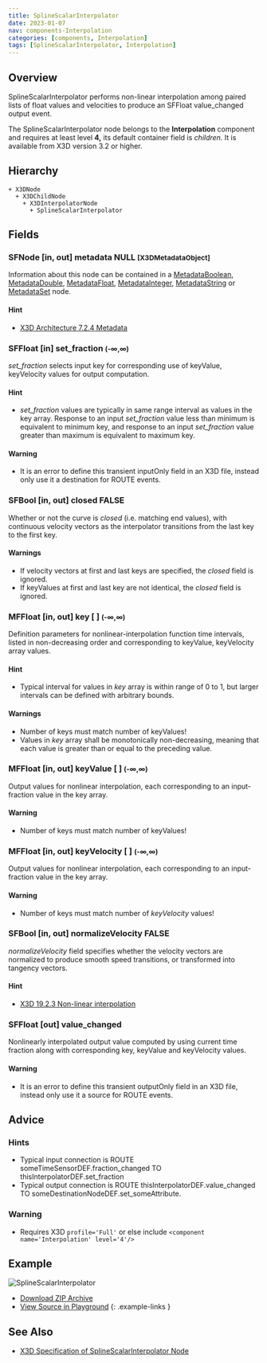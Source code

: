 ```yaml
---
title: SplineScalarInterpolator
date: 2023-01-07
nav: components-Interpolation
categories: [components, Interpolation]
tags: [SplineScalarInterpolator, Interpolation]
---
```

<style>
.post h3 {
  word-spacing: 0.2em;
}
</style>

## Overview

SplineScalarInterpolator performs non-linear interpolation among paired lists of float values and velocities to produce an SFFloat value_changed output event.

The SplineScalarInterpolator node belongs to the **Interpolation** component and requires at least level **4,** its default container field is *children.* It is available from X3D version 3.2 or higher.

## Hierarchy

```
+ X3DNode
  + X3DChildNode
    + X3DInterpolatorNode
      + SplineScalarInterpolator
```

## Fields

### SFNode [in, out] **metadata** NULL <small>[X3DMetadataObject]</small>

Information about this node can be contained in a [MetadataBoolean](/x_ite/components//users/holger/desktop/x_ite/x_ite/docs/_posts/components/core/metadataboolean/), [MetadataDouble](/x_ite/components//users/holger/desktop/x_ite/x_ite/docs/_posts/components/core/metadatadouble/), [MetadataFloat](/x_ite/components//users/holger/desktop/x_ite/x_ite/docs/_posts/components/core/metadatafloat/), [MetadataInteger](/x_ite/components//users/holger/desktop/x_ite/x_ite/docs/_posts/components/core/metadatainteger/), [MetadataString](/x_ite/components//users/holger/desktop/x_ite/x_ite/docs/_posts/components/core/metadatastring/) or [MetadataSet](/x_ite/components//users/holger/desktop/x_ite/x_ite/docs/_posts/components/core/metadataset/) node.

#### Hint

- [X3D Architecture 7.2.4 Metadata](https://www.web3d.org/specifications/X3Dv4/ISO-IEC19775-1v4-IS/Part01/components/core.html#Metadata)

### SFFloat [in] **set_fraction** <small>(-∞,∞)</small>

*set_fraction* selects input key for corresponding use of keyValue, keyVelocity values for output computation.

#### Hint

- *set_fraction* values are typically in same range interval as values in the key array. Response to an input *set_fraction* value less than minimum is equivalent to minimum key, and response to an input *set_fraction* value greater than maximum is equivalent to maximum key.

#### Warning

- It is an error to define this transient inputOnly field in an X3D file, instead only use it a destination for ROUTE events.

### SFBool [in, out] **closed** FALSE

Whether or not the curve is *closed* (i.e. matching end values), with continuous velocity vectors as the interpolator transitions from the last key to the first key.

#### Warnings

- If velocity vectors at first and last keys are specified, the *closed* field is ignored.
- If keyValues at first and last key are not identical, the *closed* field is ignored.

### MFFloat [in, out] **key** [ ] <small>(-∞,∞)</small>

Definition parameters for nonlinear-interpolation function time intervals, listed in non-decreasing order and corresponding to keyValue, keyVelocity array values.

#### Hint

- Typical interval for values in *key* array is within range of 0 to 1, but larger intervals can be defined with arbitrary bounds.

#### Warnings

- Number of keys must match number of keyValues!
- Values in *key* array shall be monotonically non-decreasing, meaning that each value is greater than or equal to the preceding value.

### MFFloat [in, out] **keyValue** [ ] <small>(-∞,∞)</small>

Output values for nonlinear interpolation, each corresponding to an input-fraction value in the key array.

#### Warning

- Number of keys must match number of keyValues!

### MFFloat [in, out] **keyVelocity** [ ] <small>(-∞,∞)</small>

Output values for nonlinear interpolation, each corresponding to an input-fraction value in the key array.

#### Warning

- Number of keys must match number of *keyVelocity* values!

### SFBool [in, out] **normalizeVelocity** FALSE

*normalizeVelocity* field specifies whether the velocity vectors are normalized to produce smooth speed transitions, or transformed into tangency vectors.

#### Hint

- [X3D 19.2.3 Non-linear interpolation](https://www.web3d.org/specifications/X3Dv4/ISO-IEC19775-1v4-IS/Part01/components/interpolators.html#NonlinearInterpolation)

### SFFloat [out] **value_changed**

Nonlinearly interpolated output value computed by using current time fraction along with corresponding key, keyValue and keyVelocity values.

#### Warning

- It is an error to define this transient outputOnly field in an X3D file, instead only use it a source for ROUTE events.

## Advice

### Hints

- Typical input connection is ROUTE someTimeSensorDEF.fraction_changed TO thisInterpolatorDEF.set_fraction
- Typical output connection is ROUTE thisInterpolatorDEF.value_changed TO someDestinationNodeDEF.set_someAttribute.

### Warning

- Requires X3D `profile='Full'` or else include `<component name='Interpolation' level='4'/>`

## Example

<x3d-canvas class="xr-button-br" src="https://create3000.github.io/media/examples/Interpolation/SplineScalarInterpolator/SplineScalarInterpolator.x3d" contentScale="auto" update="auto">
  <img src="https://create3000.github.io/media/examples/Interpolation/SplineScalarInterpolator/screenshot.avif" alt="SplineScalarInterpolator"/>
</x3d-canvas>

- [Download ZIP Archive](https://create3000.github.io/media/examples/Interpolation/SplineScalarInterpolator/SplineScalarInterpolator.zip)
- [View Source in Playground](/x_ite/playground/?url=https://create3000.github.io/media/examples/Interpolation/SplineScalarInterpolator/SplineScalarInterpolator.x3d)
{: .example-links }

## See Also

- [X3D Specification of SplineScalarInterpolator Node](https://www.web3d.org/documents/specifications/19775-1/V4.0/Part01/components/interpolators.html#SplineScalarInterpolator)
